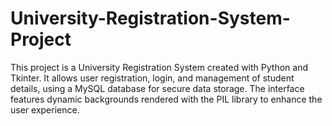 # University-Registration-System-Project
This project is a University Registration System created with Python and Tkinter. It allows user registration, login, and management of student details, using a MySQL database for secure data storage. The interface features dynamic backgrounds rendered with the PIL library to enhance the user experience.
